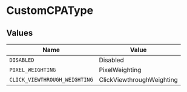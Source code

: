# CustomCPAType


## Values

| Name                          | Value                         |
| ----------------------------- | ----------------------------- |
| `DISABLED`                    | Disabled                      |
| `PIXEL_WEIGHTING`             | PixelWeighting                |
| `CLICK_VIEWTHROUGH_WEIGHTING` | ClickViewthroughWeighting     |
